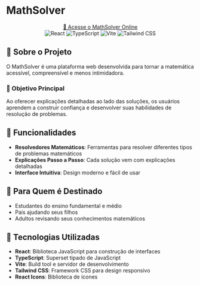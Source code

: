 # MathSolver

<div align="center">
  <a href="https://math-solver-three.vercel.app/" target="_blank">🔗 Acesse o MathSolver Online</a>
</div>

<div align="center">
  <img src="https://img.shields.io/badge/React-61DAFB?style=for-the-badge&logo=react&logoColor=black" alt="React" />
  <img src="https://img.shields.io/badge/TypeScript-3178C6?style=for-the-badge&logo=typescript&logoColor=white" alt="TypeScript" />
  <img src="https://img.shields.io/badge/Vite-646CFF?style=for-the-badge&logo=vite&logoColor=white" alt="Vite" />
  <img src="https://img.shields.io/badge/Tailwind_CSS-38B2AC?style=for-the-badge&logo=tailwind-css&logoColor=white" alt="Tailwind CSS" />
</div>

## 📝 Sobre o Projeto

O MathSolver é uma plataforma web desenvolvida para tornar a matemática acessível, compreensível e menos intimidadora. 

### 🎯 Objetivo Principal

Ao oferecer explicações detalhadas ao lado das soluções, os usuários aprendem a construir confiança e desenvolver suas habilidades de resolução de problemas.

## 🧮 Funcionalidades

- **Resolvedores Matemáticos**: Ferramentas para resolver diferentes tipos de problemas matemáticos
- **Explicações Passo a Passo**: Cada solução vem com explicações detalhadas
- **Interface Intuitiva**: Design moderno e fácil de usar

## 👥 Para Quem é Destinado

- Estudantes do ensino fundamental e médio
- Pais ajudando seus filhos
- Adultos revisando seus conhecimentos matemáticos

## 🚀 Tecnologias Utilizadas

- **React**: Biblioteca JavaScript para construção de interfaces
- **TypeScript**: Superset tipado de JavaScript
- **Vite**: Build tool e servidor de desenvolvimento
- **Tailwind CSS**: Framework CSS para design responsivo
- **React Icons**: Biblioteca de ícones